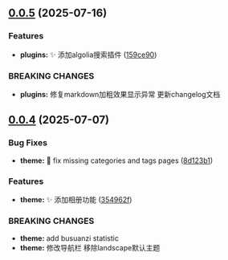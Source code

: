 ## [0.0.5](http://101.132.99.30:8090/foresee/Blog/compare/0.0.4...0.0.5) (2025-07-16)


### Features

* **plugins:** :sparkles: 添加algolia搜索插件 ([159ce90](http://101.132.99.30:8090/foresee/Blog/commits/159ce900fb0c5f08dfb34c9bd22b2e4948df057e))


### BREAKING CHANGES

* **plugins:** 修复markdown加粗效果显示异常
更新changelog文档



## [0.0.4](http://101.132.99.30:8090/foresee/Blog/compare/354962fac1cd6f2b530ee41d7e71d6fb69e22ef0...0.0.4) (2025-07-07)


### Bug Fixes

* **theme:** :bug: fix missing categories and tags pages ([8d123b1](http://101.132.99.30:8090/foresee/Blog/commits/8d123b1f713793ee1b57482e15bfea2fd1351f4d))


### Features

* **theme:** :sparkles: 添加相册功能 ([354962f](http://101.132.99.30:8090/foresee/Blog/commits/354962fac1cd6f2b530ee41d7e71d6fb69e22ef0))


### BREAKING CHANGES

* **theme:** add busuanzi statistic
* **theme:** 修改导航栏
移除landscape默认主题



